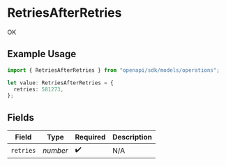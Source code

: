 # RetriesAfterRetries

OK

## Example Usage

```typescript
import { RetriesAfterRetries } from "openapi/sdk/models/operations";

let value: RetriesAfterRetries = {
  retries: 581273,
};
```

## Fields

| Field              | Type               | Required           | Description        |
| ------------------ | ------------------ | ------------------ | ------------------ |
| `retries`          | *number*           | :heavy_check_mark: | N/A                |